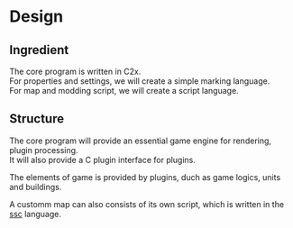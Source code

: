# Design

## Ingredient

The core program is written in C2x.  
For properties and settings, we will create a simple marking language.  
For map and modding script, we will create a script language.

## Structure

The core program will provide an essential game engine for rendering, plugin processing.  
It will also provide a C plugin interface for plugins.

The elements of game is provided by plugins, duch as game logics, units and buildings.  

A customm map can also consists of its own script, which is written in the [ssc](specs/ssc.md) language.
